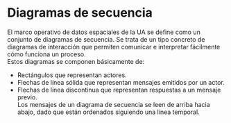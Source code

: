# Diagramas de secuencia

El marco operativo de datos espaciales de la UA se define como un conjunto de diagramas de secuencia. Se trata de un tipo concreto de diagramas de interacción que permiten comunicar e interpretar fácilmente cómo funciona un proceso.  
Estos diagramas se componen básicamente de:  
- Rectángulos que representan actores.
- Flechas de línea sólida que representan mensajes emitidos por un actor.
- Flechas de línea discontinua que representan respuestas a un mensaje previo.  
Los mensajes de un diagrama de secuencia se leen de arriba hacia abajo, dado que están ordenados siguiendo una línea temporal.